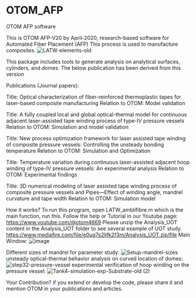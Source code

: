 # OTOM_AFP
OTOM AFP software

This is OTOM AFP-V20 by April-2020, research-based software for Automated Fiber Placement (AFP)
This process is used to manufacture composites.
![LATW-elements-old](https://github.com/user-attachments/assets/fdeaebef-3554-40ff-854d-a6510525eca2)

This package includes tools to generate analysis on analytical surfaces, cylinders, and domes. The below publication has been derived from this version

Publications (Journal papers):

Title: Optical characterization of fiber-reinforced thermoplastic tapes for laser-based composite manufacturing
Relation to OTOM: Model validation

Title: A fully coupled local and global optical-thermal model for continuous adjacent laser-assisted tape winding process of type-IV pressure vessels
Relation to OTOM: Simulation and model validation

Title: New process optimization framework for laser assisted tape winding of composite pressure vessels: Controlling the unsteady bonding temperature
Relation to OTOM: Simulation and Optimization

Title: Temperature variation during continuous laser-assisted adjacent hoop winding of type-IV pressure vessels: An experimental analysis
Relation to OTOM: Experimental findings

Title: 3D numerical modeling of laser assisted tape winding process of composite pressure vessels and Pipes—Effect of winding angle, mandrel curvature and tape width
Relation to OTOM: Simulation model

How it works?
To run this program, open LATW_amblifibre.m which is the main function, run this.
Follow the help or Tutorial in our Youtube page:
https://www.youtube.com/@otom4669
Please unzip the Analysis_UOT content in the Analysis_UOT folder to see several example of UOT study.
https://www.mediafire.com/file/e0ug7s2ljfk2f3m/Analysis_UOT.zip/file
Main Window:
![image](https://github.com/user-attachments/assets/e870dd77-f080-453a-a149-1964fc6f82b1)

Different sizes of mandrel for parameter study:
![Setup-mandrel-sizes](https://github.com/user-attachments/assets/e0db8844-943a-433d-9af9-c2b97c53c950)
unsteady optical-thermal behavior analysis on curved location of domes:
![step32-pressure-vessel](https://github.com/user-attachments/assets/932730bb-dfb7-4861-9d69-15e077ee5401)
experimental verification of hoop winding on the pressure vessel:
![Tank4-simulation-exp-Substrate-old (2)](https://github.com/user-attachments/assets/8c8abf3d-db98-456b-98a4-9cfb22013547)




Your Contribution?
if you extend or develop the code, please share it and mention OTOM in your publications and articles.
